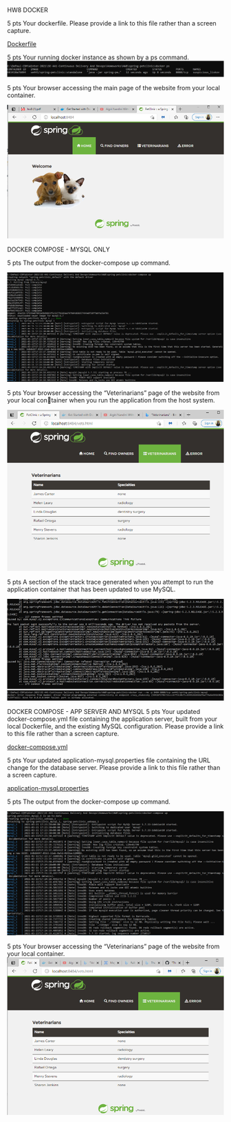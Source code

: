 HW8
DOCKER

5 pts Your dockerfile. Please provide a link to this file rather than a screen capture.

[Dockerfile](Dockerfile)

5 pts Your running docker instance as shown by a ps command.
![D](figures/D2.PNG)

5 pts Your browser accessing the main page of the website from your local container.

![D](figures/D3-i.PNG)

DOCKER COMPOSE - MYSQL ONLY

5 pts The output from the docker-compose up command.

![D](figures/DCO1.PNG)

5 pts Your browser accessing the “Veterinarians” page of the website from your local container when you run the application from the host system.

![D](figures/DCO2.PNG)

5 pts A section of the stack trace generated when you attempt to run the application
container that has been updated to use MySQL.

![D](figures/DCO3.PNG)
![D](figures/DCO4.PNG)


DOCKER COMPOSE - APP SERVER AND MYSQL
5 pts Your updated docker-compose.yml file containing the application server, built from
your local Dockerfile, and the existing MySQL configuration. Please provide a link
to this file rather than a screen capture.

[docker-compose.yml](docker-compose.yml)

5 pts Your updated application-mysql.properties file containing the URL change for
the database server. Please provide a link to this file rather than a screen capture.

[application-mysql.properties](src/main/resources/application-mysql.properties)

5 pts The output from the docker-compose up command.

![D](figures/DCB3.PNG)

5 pts Your browser accessing the “Veterinarians” page of the website from your local container.
![D](figures/DCB4.PNG)
